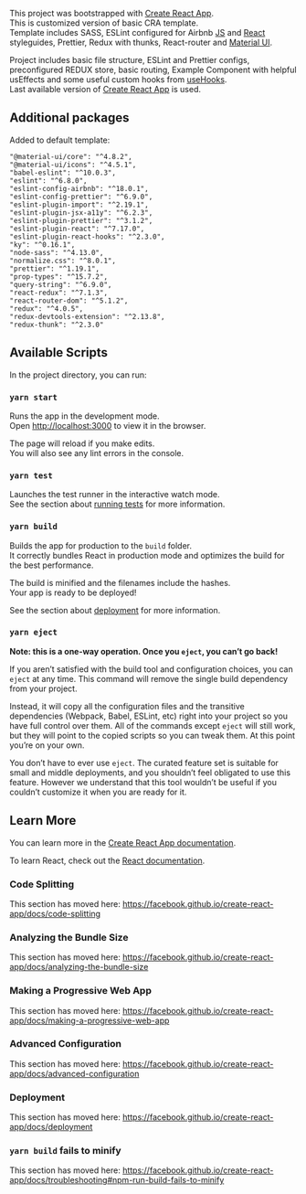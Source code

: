 This project was bootstrapped with [Create React App](https://github.com/facebook/create-react-app).<br />
This is customized version of basic CRA template.<br />
Template includes SASS, ESLint configured for Airbnb [JS](https://github.com/airbnb/javascript) and [React](https://github.com/airbnb/javascript/tree/master/react) styleguides, Prettier, Redux with thunks, React-router and [Material UI](https://material-ui.com/ru/).<br />

Project includes basic file structure, ESLint and Prettier configs, preconfigured REDUX store, basic routing, Example Component with helpful usEffects and some useful custom hooks from [useHooks](https://usehooks.com/).<br />
Last available version of [Create React App](https://github.com/facebook/create-react-app) is used.<br />

## Additional packages

Added to default  template:<br />

    "@material-ui/core": "^4.8.2",
    "@material-ui/icons": "^4.5.1",
    "babel-eslint": "^10.0.3",
    "eslint": "^6.8.0",
    "eslint-config-airbnb": "^18.0.1",
    "eslint-config-prettier": "^6.9.0",
    "eslint-plugin-import": "^2.19.1",
    "eslint-plugin-jsx-a11y": "^6.2.3",
    "eslint-plugin-prettier": "^3.1.2",
    "eslint-plugin-react": "^7.17.0",
    "eslint-plugin-react-hooks": "^2.3.0",
    "ky": "^0.16.1",
    "node-sass": "^4.13.0",
    "normalize.css": "^8.0.1",
    "prettier": "^1.19.1",
    "prop-types": "^15.7.2",
    "query-string": "^6.9.0",
    "react-redux": "^7.1.3",
    "react-router-dom": "^5.1.2",
    "redux": "^4.0.5",
    "redux-devtools-extension": "^2.13.8",
    "redux-thunk": "^2.3.0"

## Available Scripts

In the project directory, you can run:

### `yarn start`

Runs the app in the development mode.<br />
Open [http://localhost:3000](http://localhost:3000) to view it in the browser.

The page will reload if you make edits.<br />
You will also see any lint errors in the console.

### `yarn test`

Launches the test runner in the interactive watch mode.<br />
See the section about [running tests](https://facebook.github.io/create-react-app/docs/running-tests) for more information.

### `yarn build`

Builds the app for production to the `build` folder.<br />
It correctly bundles React in production mode and optimizes the build for the best performance.

The build is minified and the filenames include the hashes.<br />
Your app is ready to be deployed!

See the section about [deployment](https://facebook.github.io/create-react-app/docs/deployment) for more information.

### `yarn eject`

**Note: this is a one-way operation. Once you `eject`, you can’t go back!**

If you aren’t satisfied with the build tool and configuration choices, you can `eject` at any time. This command will remove the single build dependency from your project.

Instead, it will copy all the configuration files and the transitive dependencies (Webpack, Babel, ESLint, etc) right into your project so you have full control over them. All of the commands except `eject` will still work, but they will point to the copied scripts so you can tweak them. At this point you’re on your own.

You don’t have to ever use `eject`. The curated feature set is suitable for small and middle deployments, and you shouldn’t feel obligated to use this feature. However we understand that this tool wouldn’t be useful if you couldn’t customize it when you are ready for it.

## Learn More

You can learn more in the [Create React App documentation](https://facebook.github.io/create-react-app/docs/getting-started).

To learn React, check out the [React documentation](https://reactjs.org/).

### Code Splitting

This section has moved here: https://facebook.github.io/create-react-app/docs/code-splitting

### Analyzing the Bundle Size

This section has moved here: https://facebook.github.io/create-react-app/docs/analyzing-the-bundle-size

### Making a Progressive Web App

This section has moved here: https://facebook.github.io/create-react-app/docs/making-a-progressive-web-app

### Advanced Configuration

This section has moved here: https://facebook.github.io/create-react-app/docs/advanced-configuration

### Deployment

This section has moved here: https://facebook.github.io/create-react-app/docs/deployment

### `yarn build` fails to minify

This section has moved here: https://facebook.github.io/create-react-app/docs/troubleshooting#npm-run-build-fails-to-minify
